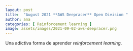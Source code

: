 ```yaml
---
layout: post
title:  "August 2021 **AWS Deepracer** Open Division "
author: ana
categories: [ Reinforcement learning ]
image: assets/images/2021-09-02-aws-deepracer.png
---
```


Una adictiva forma de aprender *reinforcement learning*.

